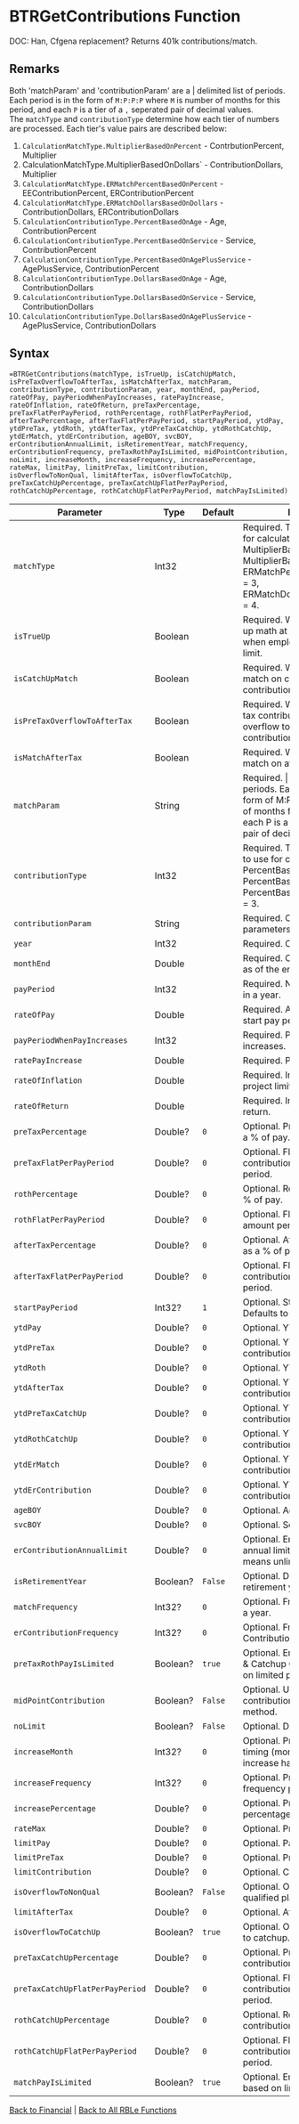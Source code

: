 # BTRGetContributions Function

DOC: Han, Cfgena replacement?  Returns 401k contributions/match.

## Remarks

Both 'matchParam' and 'contributionParam' are a | delimited list of periods.  Each period is in the form of `M:P:P:P` where `M` is number of months for this period, and each `P` is a tier of a `,` seperated pair of decimal values.  
The `matchType` and `contributionType` determine how each tier of numbers are processed.  Each tier's value pairs are described below:  
1. `CalculationMatchType.MultiplierBasedOnPercent` - ContrbutionPercent, Multiplier  
1. CalculationMatchType.MultiplierBasedOnDollars` - ContributionDollars, Multiplier  
1. `CalculationMatchType.ERMatchPercentBasedOnPercent` - EEContributionPercent, ERContributionPercent  
1. `CalculationMatchType.ERMatchDollarsBasedOnDollars` - ContributionDollars, ERContributionDollars  
1. `CalculationContributionType.PercentBasedOnAge` - Age, ContributionPercent  
1. `CalculationContributionType.PercentBasedOnService` - Service, ContributionPercent  
1. `CalculationContributionType.PercentBasedOnAgePlusService` - AgePlusService, ContributionPercent  
1. `CalculationContributionType.DollarsBasedOnAge` - Age, ContributionDollars  
1. `CalculationContributionType.DollarsBasedOnService` - Service, ContributionDollars  
1. `CalculationContributionType.DollarsBasedOnAgePlusService` - AgePlusService, ContributionDollars
## Syntax

```excel
=BTRGetContributions(matchType, isTrueUp, isCatchUpMatch, isPreTaxOverflowToAfterTax, isMatchAfterTax, matchParam, contributionType, contributionParam, year, monthEnd, payPeriod, rateOfPay, payPeriodWhenPayIncreases, ratePayIncrease, rateOfInflation, rateOfReturn, preTaxPercentage, preTaxFlatPerPayPeriod, rothPercentage, rothFlatPerPayPeriod, afterTaxPercentage, afterTaxFlatPerPayPeriod, startPayPeriod, ytdPay, ytdPreTax, ytdRoth, ytdAfterTax, ytdPreTaxCatchUp, ytdRothCatchUp, ytdErMatch, ytdErContribution, ageBOY, svcBOY, erContributionAnnualLimit, isRetirementYear, matchFrequency, erContributionFrequency, preTaxRothPayIsLimited, midPointContribution, noLimit, increaseMonth, increaseFrequency, increasePercentage, rateMax, limitPay, limitPreTax, limitContribution, isOverflowToNonQual, limitAfterTax, isOverflowToCatchUp, preTaxCatchUpPercentage, preTaxCatchUpFlatPerPayPeriod, rothCatchUpPercentage, rothCatchUpFlatPerPayPeriod, matchPayIsLimited)
```

Parameter | Type | Default | Description
---|---|---|---
`matchType` | Int32 |  | Required.  The MatchType to use for calculations.  MultiplierBasedOnPercent = 1, MultiplierBasedOnDollars = 2, ERMatchPercentBasedOnPercent = 3, ERMatchDollarsBasedOnDollars = 4.
`isTrueUp` | Boolean |  | Required.  Whether to credit true-up math at the end of the year when employee hits contribution limit.
`isCatchUpMatch` | Boolean |  | Required.  Whether to provide match on catch-up contributions.
`isPreTaxOverflowToAfterTax` | Boolean |  | Required.  Whether to allow pre-tax contributions over limit to overflow to after-tax contributions.
`isMatchAfterTax` | Boolean |  | Required.  Whether to provide match on after-tax contributions.
`matchParam` | String |  | Required.  \| delimited list of periods.  Each period is in the form of M:P:P where M is number of months for this period, and each P is a tier of a , seperated pair of decimal values.
`contributionType` | Int32 |  | Required.  The ContributionType to use for calculations.  PercentBasedOnAge = 1, PercentBasedOnService = 2, PercentBasedOnAgePlusService = 3.
`contributionParam` | String |  | Required.  Contribution parameters.  See mPm for info.
`year` | Int32 |  | Required.  Calculation year.
`monthEnd` | Double |  | Required.  Calculate contributions as of the end of this month.
`payPeriod` | Int32 |  | Required.  Number of Pay period in a year.
`rateOfPay` | Double |  | Required.  Annual Pay rate as of start pay period.
`payPeriodWhenPayIncreases` | Int32 |  | Required.  Pay period when pay increases.
`ratePayIncrease` | Double |  | Required.  Pay increase rate.
`rateOfInflation` | Double |  | Required.  Inflation rate (used to project limits).
`rateOfReturn` | Double |  | Required.  Investment rate of return.
`preTaxPercentage` | Double? | `0` | Optional.  Pre-tax contribution as a % of pay.
`preTaxFlatPerPayPeriod` | Double? | `0` | Optional.  Flat $ pre-tax contribution amount per pay period.
`rothPercentage` | Double? | `0` | Optional.  Roth contribution as a % of pay.
`rothFlatPerPayPeriod` | Double? | `0` | Optional.  Flat $ Roth contribution amount per pay period.
`afterTaxPercentage` | Double? | `0` | Optional.  After-tax contribution as a % of pay.
`afterTaxFlatPerPayPeriod` | Double? | `0` | Optional.  Flat $ after-tax contribution amount per pay period.
`startPayPeriod` | Int32? | `1` | Optional.  Starting Pay period.  Defaults to 1.
`ytdPay` | Double? | `0` | Optional.  YTD savings pay.
`ytdPreTax` | Double? | `0` | Optional.  YTD pre-tax contributions.
`ytdRoth` | Double? | `0` | Optional.  YTD Roth contributions.
`ytdAfterTax` | Double? | `0` | Optional.  YTD after-tax contributions.
`ytdPreTaxCatchUp` | Double? | `0` | Optional.  YTD pre-tax catch-up contributions.
`ytdRothCatchUp` | Double? | `0` | Optional.  YTD Roth catch-up contributions.
`ytdErMatch` | Double? | `0` | Optional.  YTD employer match contributions.
`ytdErContribution` | Double? | `0` | Optional.  YTD employer contributions.
`ageBOY` | Double? | `0` | Optional.  Age at BOY.
`svcBOY` | Double? | `0` | Optional.  Service at BOY.
`erContributionAnnualLimit` | Double? | `0` | Optional.  Employer contribution annual limit. Defaults to 0, which means unlimited.
`isRetirementYear` | Boolean? | `False` | Optional.  DOC: Han, Is this retirement year?
`matchFrequency` | Int32? | `0` | Optional.  Frequency of match in a year.
`erContributionFrequency` | Int32? | `0` | Optional.  Frequency of ER Contribution in a year.
`preTaxRothPayIsLimited` | Boolean? | `true` | Optional.  Employee Pretax/Roth & Catchup Contributions is based on limited pay.
`midPointContribution` | Boolean? | `False` | Optional.  Use mid point contributions timing calculation method.
`noLimit` | Boolean? | `False` | Optional.  Don't apply IRS limit.
`increaseMonth` | Int32? | `0` | Optional.  Pretax auto increase timing (month): Enter 4 if increase happens on 4/1.
`increaseFrequency` | Int32? | `0` | Optional.  Pretax auto increase frequency per year.
`increasePercentage` | Double? | `0` | Optional.  Pretax auto increase percentage.
`rateMax` | Double? | `0` | Optional.  Pretax maximum rate.
`limitPay` | Double? | `0` | Optional.  Pay Limit.
`limitPreTax` | Double? | `0` | Optional.  Pretax limit.
`limitContribution` | Double? | `0` | Optional.  Contribution limit.
`isOverflowToNonQual` | Boolean? | `False` | Optional.  Overflow to non qualified plan.
`limitAfterTax` | Double? | `0` | Optional.  Aftertax limit.
`isOverflowToCatchUp` | Boolean? | `true` | Optional.  Overflow from preTax to catchup.
`preTaxCatchUpPercentage` | Double? | `0` | Optional.  Pre-tax catchup contribution as a % of pay.
`preTaxCatchUpFlatPerPayPeriod` | Double? | `0` | Optional.  Flat $ pre-tax catchup contribution amount per pay period.
`rothCatchUpPercentage` | Double? | `0` | Optional.  Roth catchup contribution as a % of pay.
`rothCatchUpFlatPerPayPeriod` | Double? | `0` | Optional.  Flat $ Roth catchup contribution amount per pay period.
`matchPayIsLimited` | Boolean? | `true` | Optional.  Employer match is based on limited pay.

[Back to Financial](RBLeFinancial.md) | [Back to All RBLe Functions](RBLe.md#function-documentation)